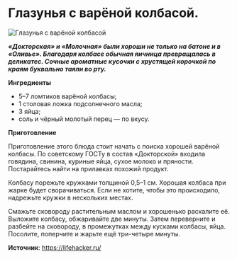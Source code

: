 # Глазунья с варёной колбасой.

![Глазунья с варёной колбасой](/images/Kulinar/Second/glazunya-kolbasa.jpg 'Глазунья с варёной колбасой')

_**«Докторская» и «Молочная» были хороши не только на батоне и в «Оливье». Благодаря колбасе обычная яичница превращалась в деликатес. Сочные ароматные кусочки с хрустящей корочкой по краям буквально таяли во рту.**_

**Ингредиенты**

- 5–7 ломтиков варёной колбасы;
- 1 столовая ложка подсолнечного масла;
- 3 яйца;
- соль и чёрный молотый перец — по вкусу.

**Приготовление**

Приготовление этого блюда стоит начать с поиска хорошей варёной колбасы. По советскому ГОСТу в состав «Докторской» входила говядина, свинина, куриные яйца, сухое молоко и пряности. Постарайтесь найти на прилавках похожий продукт.

Колбасу порежьте кружками толщиной 0,5–1 см. Хорошая колбаса при жарке будет сворачиваться. Если не хотите, чтобы это происходило, надрежьте кружки в нескольких местах.

Смажьте сковороду растительным маслом и хорошенько раскалите её. Выложите колбасу, обжаривайте две минуты. Затем переверните и разбейте на сковороду, в промежутках между кусками колбасы, яйца. Посолите, поперчите и жарьте ещё три-четыре минуты.

**Источник**: https://lifehacker.ru/
